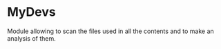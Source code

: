 # MyDevs
Module allowing to scan the files used in all the contents and to make an analysis of them.
